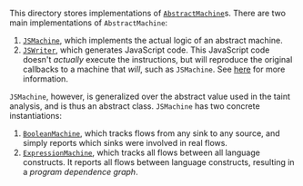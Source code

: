 This directory stores implementations of [`AbstractMachine`](../types.ts)s.
There are two main implementations of `AbstractMachine`:

1. [`JSMachine`](JSMachine.ts), which implements the actual logic of an abstract
   machine.
2. [`JSWriter`](JSWriter.ts), which generates JavaScript code. This JavaScript
   code doesn't *actually* execute the instructions, but will reproduce the
   original callbacks to a machine that *will*, such as `JSMachine`. See
   [here](JSWriter.ts) for more information.
   
`JSMachine`, however, is generalized over the abstract value used in the taint
analysis, and is thus an abstract class. `JSMachine` has two concrete
instantiations:

1. [`BooleanMachine`](BooleanMachine.ts), which tracks flows from any sink to
   any source, and simply reports which sinks were involved in real flows.
2. [`ExpressionMachine`](ExpressionMachine.ts), which tracks all flows between
   all language constructs. It reports all flows between language constructs,
   resulting in a *program dependence graph*.
